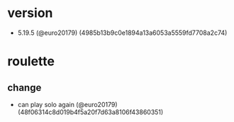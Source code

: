 # version

* 5.19.5 (@euro20179) (4985b13b9c0e1894a13a6053a5559fd7708a2c74)


# roulette

## change

* can play solo again (@euro20179) (48f06314c8d019b4f5a20f7d63a8106f43860351)


